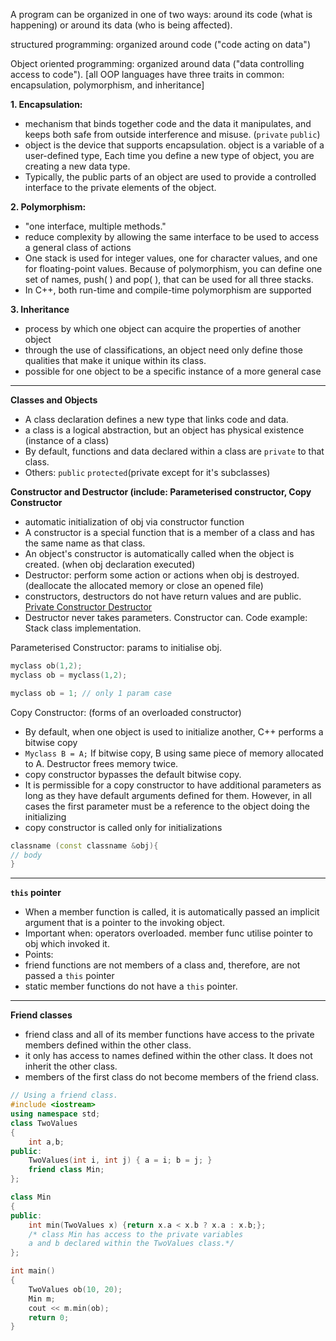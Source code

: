 A program can be organized in one of two ways: around its code (what is happening) or around its data (who is being affected).

structured programming: organized around code ("code acting on data")

Object oriented programming: organized around data ("data controlling access to code"). [all OOP languages have three traits in common: encapsulation, polymorphism, and inheritance]

**1. Encapsulation:**
- mechanism that binds together code and the data it manipulates, and keeps both safe from outside interference and misuse. (`private` `public`)
- object is the device that supports encapsulation. object is a variable of a user-defined type, Each time you define a new type of object, you are creating a new data type.
- Typically, the public parts of an object are used to provide a controlled interface to the private elements of the object.

**2. Polymorphism:**
- "one interface, multiple methods."
- reduce complexity by allowing the same interface to be used to access a general class of actions
- One stack is used for integer values, one for character values, and one for floating-point values. Because of polymorphism, you can define one set of names, push( ) and pop( ), that can be used for all three stacks.
- In C++, both run-time and compile-time polymorphism are supported

**3. Inheritance**
- process by which one object can acquire the properties of another object
- through the use of classifications, an object need only define those qualities that make it unique within its class.
- possible for one object to be a specific instance of a more general case

---
**Classes and Objects**
- A class declaration defines a new type that links code and data.
- a class is a logical abstraction, but an object has physical existence (instance of a class)
- By default, functions and data declared within a class are `private` to that class.
- Others: `public` `protected`(private except for it's subclasses)

**Constructor and Destructor (include: Parameterised constructor, Copy Constructor**
 - automatic initialization of obj via constructor function
 - A constructor is a special function that is a member of a class and has the same name as that class.
 - An object's constructor is automatically called when the object is created. (when obj declaration executed)
 - Destructor: perform some action or actions when obj is destroyed. (deallocate the allocated memory or close an opened file)
 - constructors, destructors do not have return values and are public. [Private Constructor Destructor](https://www.geeksforgeeks.org/can-constructor-private-cpp/)
 - Destructor never takes parameters. Constructor can.
Code example: Stack class implementation.

Parameterised Constructor: params to initialise obj.
```cpp
myclass ob(1,2);
myclass ob = myclass(1,2);

myclass ob = 1; // only 1 param case
```

Copy Constructor: (forms of an overloaded constructor)

- By default, when one object is used to initialize another, C++ performs a bitwise copy
- `Myclass B = A;` If bitwise copy, B using same piece of memory allocated to A. Destructor frees memory twice.
- copy constructor bypasses the default bitwise copy.
- It is permissible for a copy constructor to have additional parameters as long as they have default arguments defined for them. However, in all cases the first parameter must be a reference to the object doing the initializing
- copy constructor is called only for initializations
```cpp
classname (const classname &obj){
// body
}
```

---

**`this` pointer**
- When a member function is called, it is automatically passed an implicit argument that is a pointer to the invoking object.
- Important when: operators overloaded. member func utilise pointer to obj which invoked it.
- Points: 
- friend functions are not members of a class and, therefore, are not passed a `this` pointer
- static member functions do not have a `this` pointer.

---

**Friend classes**
- friend class and all of its member functions have access to the private members defined within the other class.
- it only has access to names defined within the other class. It does not inherit the other class.
- members of the first class do not become members of the friend class.

```cpp
// Using a friend class.
#include <iostream>
using namespace std;
class TwoValues 
{
    int a,b;
public:
    TwoValues(int i, int j) { a = i; b = j; }
    friend class Min;
};

class Min 
{
public:
    int min(TwoValues x) {return x.a < x.b ? x.a : x.b;};
    /* class Min has access to the private variables 
    a and b declared within the TwoValues class.*/
};

int main()
{
    TwoValues ob(10, 20);
    Min m;
    cout << m.min(ob);
    return 0;
}
```
